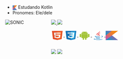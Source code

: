 -  <img align="center" alt="KOTLIN" height="15" width="14" src="https://raw.githubusercontent.com/devicons/devicon/master/icons/kotlin/kotlin-original.svg"> Estudando Kotlin
-  Pronomes: Ele/dele

<div>
  <a href="https://github.com/Refluenchai">
  <img class="itmargin" height="180em" src="https://github-readme-stats.vercel.app/api?username=Refluenchai&hide_title=true&show_icons=true&theme=default&include_all_commits=true&count_private=true"/>
    <img width="148" height="128" align="left" alt="SONIC"src="https://64.media.tumblr.com/tumblr_m1tqfkfGgh1rnep7do1_500.gifv">
  <img height="180em" src="https://github-readme-stats.vercel.app/api/top-langs/?username=Refluenchai&layout=compact&langs_count=7&theme=default&hide_title=true"/>
</div>

<div style="display: inline_block"><br>
  <img align="center" alt="CSS" height="30" width="40" src="https://raw.githubusercontent.com/devicons/devicon/master/icons/html5/html5-original.svg">
  <img align="center" alt="HTML" height="30" width="40" src="https://raw.githubusercontent.com/devicons/devicon/master/icons/css3/css3-original.svg">
  <img align="center" alt="ANDROID" height="30" width="40" src="https://raw.githubusercontent.com/devicons/devicon/master/icons/android/android-original.svg">
  <img align="center" alt="JAVA" height="30" width="40" src="https://raw.githubusercontent.com/devicons/devicon/master/icons/java/java-original.svg">
  <img align="center" alt="KOTLIN" height="30" width="40" src="https://raw.githubusercontent.com/devicons/devicon/master/icons/kotlin/kotlin-original.svg">
</div>

##
  
<div> 
  <a href="https://instagram.com/viicthorqs/" target="_blank"><img src="https://img.shields.io/badge/-Instagram-%23E4405F?style=for-the-badge&logo=instagram&logoColor=white"           target="_blank"></a>
  <a href="https://www.linkedin.com/in/viicthorqs/" target="_blank"><img src="https://img.shields.io/badge/-LinkedIn-%230077B5?style=for-the-badge&logo=linkedin&logoColor=white"       target="_blank"></a> 
</div>
